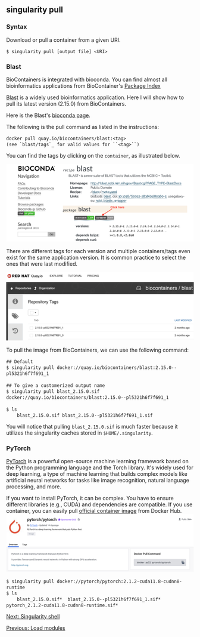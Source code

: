 ## singularity pull
### Syntax
Download or pull a container from a given URI. 
```
$ singularity pull [output file] <URI>
```

### Blast
BioContainers is integrated with bioconda. You can find almost all bioinformatics applications from BioContainer's [Package Index](https://bioconda.github.io/conda-package_index.html)

[Blast](http://blast.ncbi.nlm.nih.gov/Blast.cgi?PAGE_TYPE=BlastDocs) is a widely used bioinformatics application. Here I will show how to pull its latest version (2.15.0) from BioContainers. 

Here is the Blast's [bioconda page](https://bioconda.github.io/recipes/blast/README.html#package-blast).

The following is the pull command as listed in the instructions:
```
docker pull quay.io/biocontainers/blast:<tag>
(see `blast/tags`_ for valid values for ``<tag>``)
```

You can find the tags by clicking on the `container`, as illustrated below. 

![Biocontainer containers](../images/blast1.png)

There are different tags for each version and multiple containers/tags even exist for the same application version. It is common practice to select the ones that were last modified.

![Biocontainer tags](../images/blast2.png)

To pull the image from BioContainers, we can use the following command:
```
## Default
$ singularity pull docker://quay.io/biocontainers/blast:2.15.0--pl5321h6f7f691_1

## To give a customerized output name
$ singularity pull blast_2.15.0.sif docker://quay.io/biocontainers/blast:2.15.0--pl5321h6f7f691_1

$ ls 
    blast_2.15.0.sif blast_2.15.0--pl5321h6f7f691_1.sif 
```
You will notice that pulling `blast_2.15.0.sif` is much faster because it utilizes the singularity caches stored in `$HOME/.singularity`.

### PyTorch
[PyTorch](https://pytorch.org) is a powerful open-source machine learning framework based on the Python programming language and the Torch library. It's widely used for deep learning, a type of machine learning that builds complex models like artificial neural networks for tasks like image recognition, natural language processing, and more.

If you want to install PyTorch, it can be complex. You have to ensure different libraries (e.g., CUDA) and dependencies are compatible. If you use container, you can easily pull [official container image](https://hub.docker.com/r/pytorch/pytorch) from Docker Hub. 
![torch](../images/pytorch.png)

```
$ singularity pull docker://pytorch/pytorch:2.1.2-cuda11.8-cudnn8-runtime
$ ls
    blast_2.15.0.sif*  blast_2.15.0--pl5321h6f7f691_1.sif*  pytorch_2.1.2-cuda11.8-cudnn8-runtime.sif*
```

[Next: Singularity shell](hands-on/shell.md)

[Previous: Load modules](hands-on/load_modules.md)
